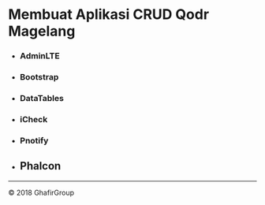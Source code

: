 # Membuat Aplikasi CRUD Qodr Magelang

- ### AdminLTE
- ### Bootstrap
- ### DataTables
- ### iCheck
- ### Pnotify
- ## Phalcon

-----------------------------------------------------------------------------------------------------------------------------------
&copy; 2018 GhafirGroup
